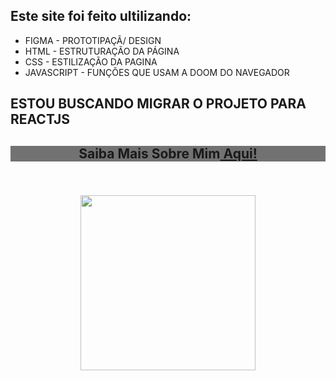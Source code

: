 

## Este site foi feito ultilizando:
<ul>
<li>FIGMA - PROTOTIPAÇÃ/ DESIGN</li>

<li>HTML -  ESTRUTURAÇÃO DA PÁGINA</li>

<li>CSS -  ESTILIZAÇÃO DA PAGINA</li>

<li>JAVASCRIPT -  FUNÇÕES QUE USAM A DOOM DO NAVEGADOR</li>
</ul>

<h2> ESTOU BUSCANDO MIGRAR O PROJETO PARA REACTJS </h2>

## <div align="center" style=" background-color: rgba(0, 0, 0, 0.548); ">Saiba Mais Sobre Mim<a href="https://bryandeveloper.netlify.app/"  target="_blank" target_blank> Aqui! </a></div> <br/>

## <div align="center"><img style="width: 280px;" src="https://bryandeveloper.netlify.app/assets/profile/Cyber1.png" alt=""> </div><br/>
